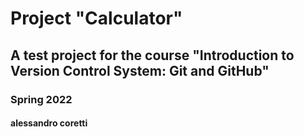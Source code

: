 # Project "Calculator"
## A test project for the course "Introduction to Version Control System: Git and GitHub"
### Spring 2022
#### alessandro coretti
